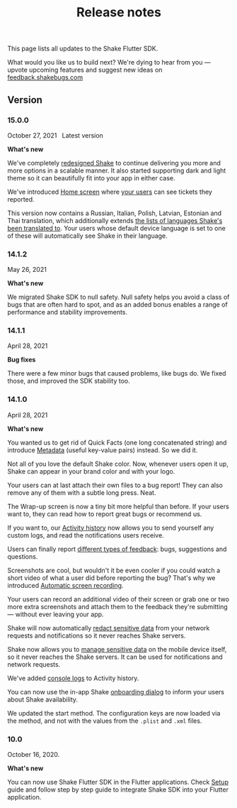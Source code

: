 ﻿---
id: releases
title: Release notes
---
This page lists all updates to the Shake Flutter SDK.

What would you like us to build next? We're dying to hear from you — upvote upcoming features and suggest new ideas on [feedback.shakebugs.com](https://feedback.shakebugs.com/)

## Version

### 15.0.0
<span class="tag-button">October 27, 2021</span>&nbsp;&nbsp;
<span class="tag-button green-tag-button">Latest version</span>

**What's new**

We've completely [redesigned Shake](/flutter/screens/home-screen.md) to continue delivering you more and more options in a scalable manner.
It also started supporting dark and light theme so it can beautifully fit into your app in either case.

We've introduced [Home screen](/flutter/screens/home-screen.md) where [your users](/flutter/users/introduction.md) can see tickets they reported.

This version now contains a Russian, Italian, Polish, Latvian, Estonian and Thai translation, which additionally extends [the lists of languages Shake's been translated to](https://help.shakebugs.com/en/articles/3392092-which-languages-has-shake-sdk-been-translated-to). 
Your users whose default device language is set to one of these will automatically see Shake in their language.

### 14.1.2
<span class="tag-button">May 26, 2021</span>&nbsp;&nbsp;

**What's new**

We migrated Shake SDK to null safety. Null safety helps you avoid a class of bugs that are often hard to spot, and as an added bonus enables a range of performance and stability improvements.

### 14.1.1
<span class="tag-button">April 28, 2021</span>&nbsp;&nbsp;

**Bug fixes**

There were a few minor bugs that caused problems, like bugs do. We fixed those, and improved the SDK stability too.

### 14.1.0
<span class="tag-button">April 28, 2021</span>&nbsp;&nbsp;

**What's new**

You wanted us to get rid of Quick Facts (one long concatenated string)
and introduce [Metadata](/flutter/configuration-and-data/metadata.md) (useful key-value pairs) instead. So we did it.

Not all of you love the default Shake color. Now, whenever users open it up, Shake can appear in your brand color and with your logo.

Your users can at last attach their own files to a bug report! They can also remove any of them with a subtle long press. Neat.

The Wrap-up screen is now a tiny bit more helpful than before. If your users want to, they can read how to report great bugs or recommend us.

If you want to, our [Activity history](/flutter/configuration-and-data/activity.md) now allows you to send yourself any custom logs, and read the notifications users receive.

Users can finally report [different types of feedback](/flutter/customer-feedback/feedback-type.md): bugs, suggestions and questions.

Screenshots are cool, but wouldn't it be even cooler if you could watch a short video of what a user did before reporting the bug? That's why we introduced [Automatic screen recording](/flutter/configuration-and-data/automatic-screen-recording.md).

Your users can record an additional video of their screen or grab one or two more extra screenshots and attach them to the feedback they're submitting — without ever leaving your app.

Shake will now automatically [redact sensitive data](flutter/configuration-and-data/manage-sensitive-data.md#automatically-redacted-sensitive-data) from your network requests and notifications so it never reaches Shake servers.

Shake now allows you to [manage sensitive data](flutter/configuration-and-data/manage-sensitive-data.md) on the mobile device itself, so it never reaches the Shake servers. It can be used for notifications and network requests.

We've added [console logs](flutter/configuration-and-data/activity.md#console-logs) to Activity history.

You can now use the in-app Shake [onboarding dialog](flutter/configuration-and-data/intro-message.md) to inform your users about Shake availability.

We updated the start method. The configuration keys are now loaded via the method, and not with the values from the `.plist` and `.xml` files.

### 10.0
<span class="tag-button">October 16, 2020.</span>&nbsp;&nbsp;

**What's new**

You can now use Shake Flutter SDK in the Flutter applications. Check [Setup](/flutter/installation.md) guide and follow step by step
guide to integrate Shake SDK into your Flutter application.

